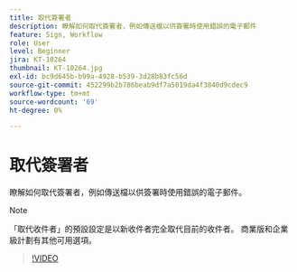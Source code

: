 ```yaml
---
title: 取代簽署者
description: 瞭解如何取代簽署者，例如傳送檔以供簽署時使用錯誤的電子郵件
feature: Sign, Workflow
role: User
level: Beginner
jira: KT-10264
thumbnail: KT-10264.jpg
exl-id: bc9d645b-b99a-4928-b539-3d28b83fc56d
source-git-commit: 452299b2b786beab9df7a5019da4f3840d9cdec9
workflow-type: tm+mt
source-wordcount: '69'
ht-degree: 0%

---
```


# 取代簽署者

瞭解如何取代簽署者，例如傳送檔以供簽署時使用錯誤的電子郵件。

>[!NOTE]
>
>「取代收件者」的預設設定是以新收件者完全取代目前的收件者。 商業版和企業級計劃有其他可用選項。

>[!VIDEO](https://video.tv.adobe.com/v/3425310?quality=12&learn=on&hidetitle=true&captions=chi_hant)
